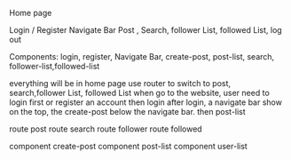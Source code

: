 Home page

Login / Register
Navigate Bar
Post , Search, follower List, followed List, log out

Components: login, register, Navigate Bar, create-post, post-list, search, follower-list,followed-list

everything will be in home page
use router to switch to post, search,follower List, followed List
when go to the website, user  need  to login first or register an account then login
after login, a navigate  bar show on the top, the create-post below the navigate bar. then post-list

route post
route search
route follower
route followed

component create-post 
component post-list
component user-list